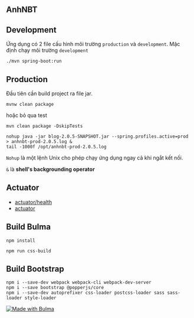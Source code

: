 ## AnhNBT

## Development

Ứng dụng có 2 file cấu hình môi trường `production` và `development`. Mặc định chạy môi trường `development`

```
./mvn spring-boot:run
```

## Production
Đầu tiên cần build project ra file jar.
```
mvnw clean package
```
hoặc bỏ qua test

```
mvn clean package -DskipTests
```

```
nohup java -jar blog-2.0.5-SNAPSHOT.jar --spring.profiles.active=prod > anhnbt-prod-2.0.5.log &
tail -1000f /opt/anhnbt-prod-2.0.5.log
```

`Nohup` là một lệnh Unix cho phép chạy ứng dụng ngay cả khi ngắt kết nối.

`&` là **shell's backgrounding operator**
## Actuator

- [actuator/health](http://localhost:8080/actuator/health)
- [actuator](http://localhost:8080/actuator)

## Build Bulma

```
npm install
```

```
npm run css-build
```
## Build Bootstrap
```
npm i --save-dev webpack webpack-cli webpack-dev-server
npm i --save bootstrap @popperjs/core
npm i --save-dev autoprefixer css-loader postcss-loader sass sass-loader style-loader
```

[![Made with Bulma](https://bulma.io/images/made-with-bulma.png)](https://bulma.io?utm_source=badge)